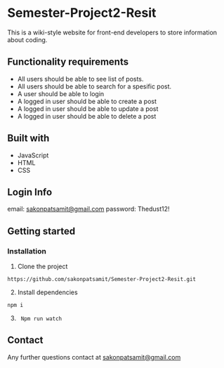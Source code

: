 # Semester-Project2-Resit

This is a wiki-style website for front-end developers to store information about coding.

## Functionality requirements

- All users should be able to see list of posts.
- All users should be able to search for a spesific post.
- A user should be able to login
- A logged in user should be able to create a post
- A logged in user should be able to update a post
- A logged in user should be able to delete a post

## Built with

- JavaScript
- HTML
- CSS

## Login Info

email: sakonpatsamit@gmail.com
password: Thedust12!

## Getting started

### Installation

1. Clone the project

`https://github.com/sakonpatsamit/Semester-Project2-Resit.git`

2. Install dependencies

`npm i `

3.  ` Npm run watch`

## Contact

Any further questions contact at sakonpatsamit@gmail.com
